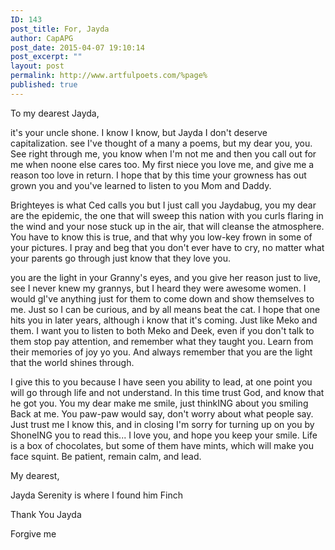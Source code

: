 ```yaml
---
ID: 143
post_title: For, Jayda
author: CapAPG
post_date: 2015-04-07 19:10:14
post_excerpt: ""
layout: post
permalink: http://www.artfulpoets.com/%page%
published: true
---
```

To my dearest Jayda,

it's your uncle shone. I know I know, but Jayda I don't deserve capitalization. see I've thought of a many a poems, but my dear you, you. See right through me, you know when I'm not me and then you call out for me when noone else cares too. My first niece you love me, and give me a reason too love in return. I hope that by this time your growness has out grown you and you've learned to listen to you Mom and Daddy.

Brighteyes is what Ced calls you but I just call you Jaydabug, you my dear are the epidemic, the one that will sweep this nation with you curls flaring in the wind and your nose stuck up in the air, that will cleanse the atmosphere. You have to know this is true, and that why you low-key frown in some of your pictures. I pray and beg that you don't ever have to cry, no matter what your parents go through just know that they love you.

you are the light in your Granny's eyes, and you give her reason just to live, see I never knew my grannys, but I heard they were awesome women. I would gI've anything just for them to come down and show themselves to me. Just so I can be curious, and by all means beat the cat. I hope that one hits you in later years, although i know that it's coming. Just like Meko and them. I want you to listen to both Meko and Deek, even if you don't talk to them stop pay attention, and remember what they taught you. Learn from their memories of joy yo you. And always remember that you are the light that the world shines through.

I give this to you because I have seen you ability to lead, at one point you will go through life and not understand. In this time trust God, and know that he got you. You my dear make me smile, just thinkING about you smiling Back at me. You paw-paw would say, don't worry about what people say. Just trust me I know this, and in closing I'm sorry for turning up on you by ShoneING you to read this... I love you, and hope you keep your smile. Life is a box of chocolates, but some of them have mints, which will make you face squint. Be patient, remain calm, and lead.

My dearest,

Jayda Serenity is where I found him Finch

Thank You Jayda

Forgive me